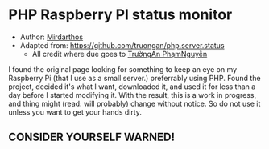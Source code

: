 # PHP Raspberry PI status monitor

* Author: [Mirdarthos](https://github.com/Mirdarthos)
* Adapted from: https://github.com/truongan/php.server.status
    * All credit where due goes to [TrườngAn PhạmNguyễn](https://github.com/truongan)

I found the original page looking for something to keep an eye on my Raspberry Pi (that I use as a small server.)
preferrably using PHP. Found the project, decided it's what I want, downloaded it, and used it for less than a day before
I started modifying it. With the result, this is a work in progress, and thing might (read: will probably) change without
notice. So do not use it unless you want to get your hands dirty.

## CONSIDER YOURSELF WARNED!